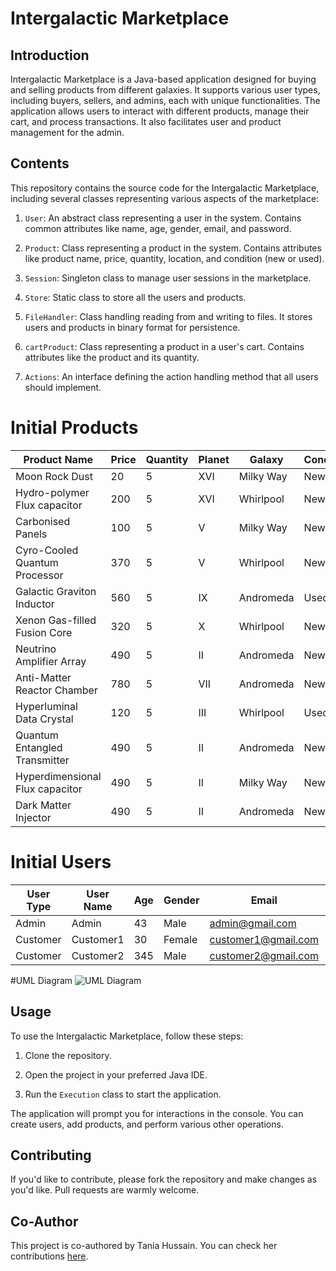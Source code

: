 # Intergalactic Marketplace

## Introduction

Intergalactic Marketplace is a Java-based application designed for buying and selling products from different galaxies. It supports various user types, including buyers, sellers, and admins, each with unique functionalities. The application allows users to interact with different products, manage their cart, and process transactions. It also facilitates user and product management for the admin.

## Contents

This repository contains the source code for the Intergalactic Marketplace, including several classes representing various aspects of the marketplace:

1. `User`: An abstract class representing a user in the system. Contains common attributes like name, age, gender, email, and password.

2. `Product`: Class representing a product in the system. Contains attributes like product name, price, quantity, location, and condition (new or used).

3. `Session`: Singleton class to manage user sessions in the marketplace.

4. `Store`: Static class to store all the users and products. 

5. `FileHandler`: Class handling reading from and writing to files. It stores users and products in binary format for persistence.

6. `cartProduct`: Class representing a product in a user's cart. Contains attributes like the product and its quantity.

7. `Actions`: An interface defining the action handling method that all users should implement.

# Initial Products

| Product Name                        | Price | Quantity | Planet | Galaxy    | Condition |
| ----------------------------------- | ----- | -------- | ------ | --------- | --------- |
| Moon Rock Dust                      | 20    | 5        | XVI    | Milky Way | New       |
| Hydro-polymer Flux capacitor        | 200   | 5        | XVI    | Whirlpool | New       |
| Carbonised Panels                   | 100   | 5        | V      | Milky Way | New       |
| Cyro-Cooled Quantum Processor       | 370   | 5        | V      | Whirlpool | New       |
| Galactic Graviton Inductor          | 560   | 5        | IX     | Andromeda | Used      |
| Xenon Gas-filled Fusion Core        | 320   | 5        | X      | Whirlpool | New       |
| Neutrino Amplifier Array            | 490   | 5        | II     | Andromeda | New       |
| Anti-Matter Reactor Chamber         | 780   | 5        | VII    | Andromeda | New       |
| Hyperluminal Data Crystal           | 120   | 5        | III    | Whirlpool | Used      |
| Quantum Entangled Transmitter       | 490   | 5        | II     | Andromeda | New       |
| Hyperdimensional Flux capacitor     | 490   | 5        | II     | Milky Way | New       |
| Dark Matter Injector                | 490   | 5        | II     | Andromeda | New       |

# Initial Users

| User Type | User Name | Age | Gender | Email                 | Password  |
| --------- | --------- | --- | ------ | --------------------- | --------- |
| Admin     | Admin     | 43  | Male   | admin@gmail.com       | password  |
| Customer  | Customer1 | 30  | Female | customer1@gmail.com   | password  |
| Customer  | Customer2 | 345 | Male   | customer2@gmail.com   | password  |

#UML Diagram 
![UML Diagram](https://i.ibb.co/Vq4Djwt/image.png)

## Usage

To use the Intergalactic Marketplace, follow these steps:

1. Clone the repository.

2. Open the project in your preferred Java IDE.

3. Run the `Execution` class to start the application.

The application will prompt you for interactions in the console. You can create users, add products, and perform various other operations.

## Contributing

If you'd like to contribute, please fork the repository and make changes as you'd like. Pull requests are warmly welcome.

## Co-Author

This project is co-authored by Tania Hussain. You can check her contributions [here](https://github.com/ParallaX07/GalacticStore/commits?author=TaniaHussain).
